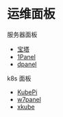 # 运维面板

服务器面板

* [宝塔](https://www.bt.cn/new/index.html)
* [1Panel](https://github.com/1Panel-dev/1Panel)
* [dpanel](https://github.com/donknap/dpanel)

k8s 面板

* [KubePi](https://github.com/1Panel-dev/KubePi)
* [w7panel](https://github.com/w7corp/w7panel)
* [xkube](https://gitee.com/eeenet/xkube)